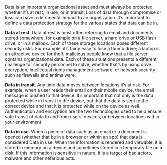 Data is an important organizational asset and must always be protected, whether it’s at rest, in use, or in transit. Loss of data through compromise or loss can have a detrimental impact to an organization. It’s important to define a data protection strategy for the various states that data can be in.  

**Data at rest**. Data at rest is most often referring to email and documents stored somewhere, for example on a file server, a hard drive or USB flash drive, or in a mailbox. Each of these storage locations poses different security risks. For example, it’s fairly easy to lose a thumb drive; a laptop is an attractive device for theft; malicious people know that a file server contains organizational data. Each of these situations presents a different challenge for security personnel to solve, whether that’s by using drive encryption, intellectual rights management software, or network security such as firewalls and antimalware. 

**Data in transit**. Any time data moves between locations it’s at risk. For example, when a user reads their email on their mobile device, the email message is pushed to that device. It’s important that not only is the data protected while in transit to the device, but that the data is sent to the correct device and that it is protected while on the device as well. Authentication and encryption are the two technologies used to help ensure safe transit of data to and from users’ devices, or between locations within your environment. 

**Data in use**. When a piece of data such as an email or a document is opened (whether that be in a browser or within an app) that data is considered Data in use. When the information is rendered and viewable, it is stored in memory on a device and sometimes stored in a temporary file on a disk. If this information is sensitive in nature, it is a target of bad actors, malware and other nefarious acts. 
